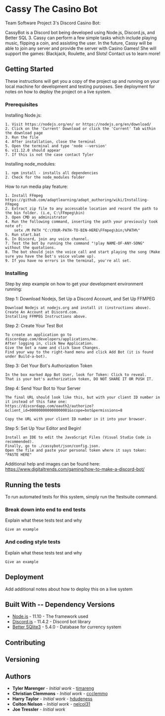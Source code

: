 # Cassy The Casino Bot

Team Software Project 3's Discord Casino Bot:

CassyBot is a Discord bot being developed using Node.js, Discord.js, and Better SQL 3. Cassy can perform a few simple tasks which include playing music, flipping a coin, and assisting the user. In the future, Cassy will be able to join any server and provide the server with Casino Games! She will support the games: Blackjack, Roulette, and Slots! Contact us to learn more!

## Getting Started

These instructions will get you a copy of the project up and running on your local machine for development and testing purposes. See deployment for notes on how to deploy the project on a live system.

### Prerequisites

Installing Node.js:

```
1. Visit https://nodejs.org/en/ or https://nodejs.org/en/download/
2. Click on the 'Current' Download or click the 'Current' Tab within the download page
3. Run the file
4. After installation, close the terminal
5. Open the terminal and type 'node --version'
6. v11.12.0 should appear
7. If this is not the case contact Tyler
```

Installing node_modules:

```
1. npm install - installs all dependencies
2. Check for the node_modules folder
```
How to run media play feature:

```
1. Install FFmpeg https://github.com/adaptlearning/adapt_authoring/wiki/Installing-FFmpeg
2. Extract zip file to any accessable location and record the path to the bin folder. (i.e, C:\FFmpeg\bin)
3. Open CMD as administrator
4. Run the following command, inserting the path your previously took note of: 
	setx /M PATH "C:\YOUR-PATH-TO-BIN-HERE\FFmpeg\bin;%PATH%"
5. Run start.bat
6. In Discord, join any voice channel.
7. Test the bot by running the command "!play NAME-OF-ANY-SONG" without the quotations.
8. The bot should join the voice call and start playing the song (Make sure you have the bot's voice volume up).
9. If you have no errors in the terminal, you're all set.
```

### Installing

Step by step example on how to get your development environment running:

Step 1: Download Nodejs, Set Up a Discord Account, and Set Up FFMPEG

```
Download Nodejs at nodejs.org and install it (instructions above).
Create An Account at Discord.com.
Installing FFMPEG Instructions above.
```

Step 2: Create Your Test Bot

```
To create an application go to discordapp.com/developers/applications/me.
After logging in, click New Application.
Give the bot a name and click Save Changes.
Find your way to the right-hand menu and click Add Bot (it is found under Build-a-bot).
```

Step 3: Get Your Bot's Authorization Token

```
In the box marked App Bot User, look for Token: Click to reveal.
That is your bot's authorization token, DO NOT SHARE IT OR PUSH IT.
```

Step 4: Send Your Bot to Your Server

```
The final URL should look like this, but with your client ID number in it instead of this fake one:
https://discordapp.com/oauth2/authorize?&client_id=000000000000000001&scope=bot&permissions=8

Copy the URL with your client ID number in it into your browser.
```

Step 5: Set Up Your Editor and Begin!

```
Install an IDE to edit the JavaScript Files (Visual Studio Code is recommended).
Finally, go to ./cassybot/json/config.json.
Open the file and paste your personal token where it says token: "PASTE HERE"
```

Additional help and images can be found here: https://www.digitaltrends.com/gaming/how-to-make-a-discord-bot/

## Running the tests

To run automated tests for this system, simply run the !testsuite command.

### Break down into end to end tests

Explain what these tests test and why

```
Give an example
```

### And coding style tests

Explain what these tests test and why

```
Give an example
```

## Deployment

Add additional notes about how to deploy this on a live system

## Built With -- Dependency Versions

* [Node.js](https://nodejs.org/en/) - 11.10 - The framework used
* [Discord.js](https://discord.js.org/#/) - 11.4.2 - Discord bot library 
* [Better SQlite3](https://github.com/JoshuaWise/better-sqlite3) - 5.4.0 - Database for currency system

## Contributing


## Versioning


## Authors

* **Tyler Marenger** - *Initial work* - [tjmareng](https://github.com/tjmareng)
* **Christian Clemmons** - *Initial work* - [ccclemmo](https://github.com/ccclemmo)
* **Harry Taylor** - *Initial work* - [hdudeness](https://github.com/hdudeness)
* **Colton Nelson** - *Initial work* - [nelcol31](https://github.com/nelcol31)
* **Joe Tressler** - *Initial work*

